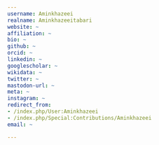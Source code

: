 ```yaml
---
username: Aminkhazeei
realname: Aminkhazeeitabari
website: ~
affiliation: ~
bio: ~
github: ~
orcid: ~
linkedin: ~
googlescholar: ~
wikidata: ~
twitter: ~
mastodon-url: ~
meta: ~
instagram: ~
redirect_from:
- /index.php/User:Aminkhazeei
- /index.php/Special:Contributions/Aminkhazeei
email: ~

---
```

